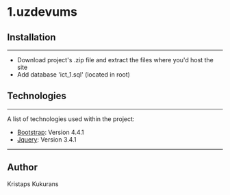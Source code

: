 # 1.uzdevums
## Installation
***
* Download project's .zip file and extract the files where you'd host the site
* Add database 'ict_1.sql' (located in root)
## Technologies
***
A list of technologies used within the project:
* [Bootstrap](https://getbootstrap.com/docs/4.4/getting-started/introduction/): Version 4.4.1 
* [Jquery](https://api.jquery.com/category/version/3.4/): Version 3.4.1
***
## Author
Kristaps Kukurans
